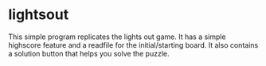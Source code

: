 # lightsout
This simple program replicates the lights out game. It has a simple highscore feature and a readfile for the initial/starting board. It also contains a solution button that helps you solve the puzzle.
